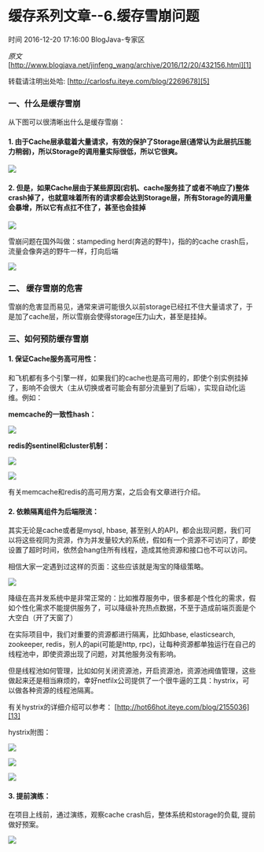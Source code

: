 # 缓存系列文章--6.缓存雪崩问题

 时间 2016-12-20 17:16:00  BlogJava-专家区

_原文_[http://www.blogjava.net/jinfeng_wang/archive/2016/12/20/432156.html][1]



转载请注明出处哈: [http://carlosfu.iteye.com/blog/2269678][5]

### 一、什么是缓存雪崩

从下图可以很清晰出什么是缓存雪崩：

#### 1. 由于Cache层承载着大量请求，有效的保护了Storage层(通常认为此层抗压能力稍弱)，所以Storage的调用量实际很低，所以它很爽。 

![][6]

#### 2. 但是，如果Cache层由于某些原因(宕机、cache服务挂了或者不响应了)整体crash掉了，也就意味着所有的请求都会达到Storage层，所有Storage的调用量会暴增，所以它有点扛不住了，甚至也会挂掉 

![][7]

雪崩问题在国外叫做：stampeding herd(奔逃的野牛)，指的的cache crash后，流量会像奔逃的野牛一样，打向后端

![][8]

### 二、 缓存雪崩的危害

雪崩的危害显而易见，通常来讲可能很久以前storage已经扛不住大量请求了，于是加了cache层，所以雪崩会使得storage压力山大，甚至是挂掉。

### 三、如何预防缓存雪崩

#### 1. 保证Cache服务高可用性：

和飞机都有多个引擎一样，如果我们的cache也是高可用的，即使个别实例挂掉了，影响不会很大（主从切换或者可能会有部分流量到了后端），实现自动化运维。例如：

**memcache的一致性hash：**

![][9]

**redis的sentinel和cluster机制：**

![][10]

![][11]

有关memcache和redis的高可用方案，之后会有文章进行介绍。

#### 2. 依赖隔离组件为后端限流：

其实无论是cache或者是mysql, hbase, 甚至别人的API，都会出现问题，我们可以将这些视同为资源，作为并发量较大的系统，假如有一个资源不可访问了，即使设置了超时时间，依然会hang住所有线程，造成其他资源和接口也不可以访问。

相信大家一定遇到过这样的页面：这些应该就是淘宝的降级策略。

![][12]

降级在高并发系统中是非常正常的：比如推荐服务中，很多都是个性化的需求，假如个性化需求不能提供服务了，可以降级补充热点数据，不至于造成前端页面是个大空白（开了天窗了）

在实际项目中，我们对重要的资源都进行隔离，比如hbase, elasticsearch, zookeeper, redis，别人的api(可能是http, rpc)，让每种资源都单独运行在自己的线程池中，即使资源出现了问题，对其他服务没有影响。

但是线程池如何管理，比如如何关闭资源池，开启资源池，资源池阀值管理，这些做起来还是相当麻烦的，幸好netfilx公司提供了一个很牛逼的工具：hystrix，可以做各种资源的线程池隔离。

有关hystrix的详细介绍可以参考： [http://hot66hot.iteye.com/blog/2155036][13]

hystrix附图：

![][14]

![][15]

![][16]

#### 3. 提前演练：

在项目上线前，通过演练，观察cache crash后，整体系统和storage的负载, 提前做好预案。

![][17]


[1]: http://www.blogjava.net/jinfeng_wang/archive/2016/12/20/432156.html

[5]: http://carlosfu.iteye.com/blog/2269678
[6]: ./img/buE77z.gif
[7]: ./img/UjmmYj.gif
[8]: ./img/j22yqaa.png
[9]: ./img/uuYJjma.png
[10]: ./img/zMbEZ3V.png
[11]: ./img/BJneUzr.jpg
[12]: ./img/f2UBFj6.jpg
[13]: http://hot66hot.iteye.com/blog/2155036
[14]: ./img/zy6nQbf.png
[15]: ./img/EBbuAb6.png
[16]: ./img/iamiEj.png
[17]: ./img/RNfE3iJ.jpg